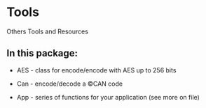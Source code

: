 # Tools
Others Tools and Resources


## In this package:

* AES - class for encode/encode with AES up to 256 bits

* Can - encode/decode a &copy;CAN code 

* App - series of functions for your application (see more on file)